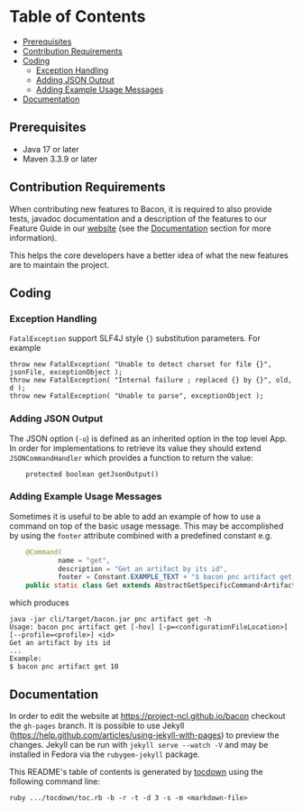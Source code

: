 
# Table of Contents

<!-- TocDown Begin -->
  * [Prerequisites](#prerequisites)
  * [Contribution Requirements](#contribution-requirements)
  * [Coding](#coding)
    * [Exception Handling](#exception-handling)
    * [Adding JSON Output](#adding-json-output)
    * [Adding Example Usage Messages](#adding-example-usage-messages)
  * [Documentation](#documentation)
<!-- TocDown End -->

## Prerequisites

* Java 17 or later
* Maven 3.3.9 or later

## Contribution Requirements

When contributing new features to Bacon, it is required to also provide tests, javadoc documentation and a description of the features to our Feature Guide in our [website](https://project-ncl.github.io/bacon/) (see the [Documentation](#documentation) section for more information).

This helps the core developers have a better idea of what the new features are to maintain the project.

## Coding

### Exception Handling

`FatalException` support SLF4J style `{}` substitution parameters. For example

    throw new FatalException( "Unable to detect charset for file {}", jsonFile, exceptionObject );
    throw new FatalException( "Internal failure ; replaced {} by {}", old, d );
    throw new FatalException( "Unable to parse", exceptionObject );

### Adding JSON Output

The JSON option (`-o`) is defined as an inherited option in the top level App. In order for implementations to retrieve its value they should extend `JSONCommandHandler` which provides a function to return the value:
```
    protected boolean getJsonOutput()
```

### Adding Example Usage Messages

Sometimes it is useful to be able to add an example of how to use a command on top of the basic usage message. This may be
accomplished by using the `footer` attribute combined with a predefined constant e.g.
```java
    @Command(
            name = "get",
            description = "Get an artifact by its id",
            footer = Constant.EXAMPLE_TEXT + "$ bacon pnc artifact get 10")
    public static class Get extends AbstractGetSpecificCommand<Artifact> {
```
which produces
```
java -jar cli/target/bacon.jar pnc artifact get -h
Usage: bacon pnc artifact get [-hov] [-p=<configurationFileLocation>] [--profile=<profile>] <id>
Get an artifact by its id
...
Example:
$ bacon pnc artifact get 10
```

## Documentation

In order to edit the website at https://project-ncl.github.io/bacon checkout the `gh-pages` branch.
It is possible to use Jekyll (https://help.github.com/articles/using-jekyll-with-pages) to preview the changes.
Jekyll can be run with `jekyll serve --watch -V` and may be installed in Fedora via the `rubygem-jekyll` package.

This README's table of contents is generated by [tocdown](https://github.com/dohliam/tocdown) using the following command line:

    ruby .../tocdown/toc.rb -b -r -t -d 3 -s -m <markdown-file>

